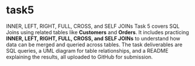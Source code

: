 # task5
INNER, LEFT, RIGHT, FULL, CROSS, and SELF JOINs
Task 5 covers SQL Joins using related tables like **Customers** and **Orders**. It includes practicing **INNER, LEFT, RIGHT, FULL, CROSS, and SELF JOINs** to understand how data can be merged and queried across tables. The task deliverables are SQL queries, a UML diagram for table relationships, and a README explaining the results, all uploaded to GitHub for submission.
